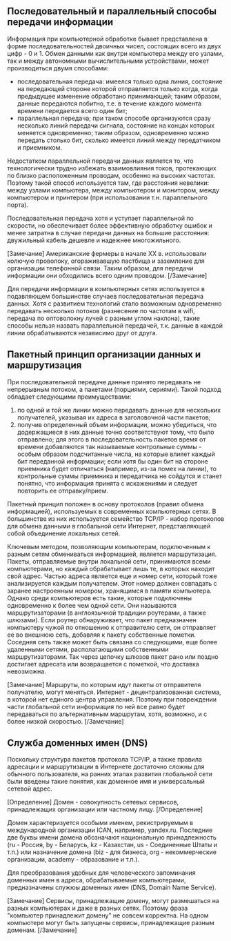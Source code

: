 ## Последовательный и параллельный способы передачи информации

Информация при компьютерной обработке бывает представлена в форме последовательностей двоичных чисел, состоящих всего из двух цифр - 0 и 1. Обмен данными как внутри компьютера между его узлами, так и между автономными вычислительными устройствами, может производиться двумя способами:

* последовательная передача: имеелся только одна линия, состояние на передающей стороне которой отправляется только когда, когда предыдущее изменение обработано принимающей; таким образом, данные передаются побитно, т.е. в течение каждого момента времени передается всего один бит;
* параллельная передача; при таком способе организуются сразу несколько линий передачи сигнала, состояние на концах которых меняется одновременно; таким образом, одновременно можно передать столько бит, сколько имеется линий между передатчиком и приемником.

Недостатком параллельной передачи данных является то, что технологически трудно избежать взаимовлияния токов, протекающих по близко расположенным проводам, особенно на высоких частотах. Поэтому такой способ используется там, где расстояния невелики: между узлами компьютера, между компьютером и монитором, между компьютером и принтером (при использовании т.н. параллельного порта).

Последовательная передача хотя и уступает параллельной по скорости, но обеспечивает более эффективную обработку ошибок и менее затратна в случае передачи данных на большие расстояния: двужильный кабель дешевле и надежнее многожильного.

[Замечание]
Американские фермеры в начале XX в. использовали колючую проволоку, огораживавшую пастбища и заземление для организации телефонной связи. Таким образом, для передачи информации они обходились всего одним проводом.
[/Замечание] 

Для передачи информации в компьютерных сетях используется в подавляющем большинстве случаев последовательная передача данных. Хотя с развитием технологий стало возможным одновременно передавать несколько потоков (разнесение по частотам в wifi, передача по оптоволокну лучей с разным углом наклона), такие способы нельзя назвать параллельной передачей, т.к. данные в каждой линии обрабатываются независимо друг от друга.

## Пакетный принцип организации данных и маршрутизация

При последовательной передаче данные принято передавать не непрерывным потоком, а пакетами (порциями, сериями). Такой подход обладает следующими преимуществами:

1. по одной и той же линии можно передавать данные для нескольких получателей, указывая их адреса в заголовочной части пакетов;
1. получив определенный объем информации, можно убедиться, что додержащиеся в них данные точно соответствуют тому, что было отправлено; для этого в последовательность пакетов время от времени добавляются так называемые контрольные суммы - особым образом подсчитанные числа, на которые влияет каждый бит переданной информации; если хотя бы один бит на стороне приемника будет отличаться (например, из-за помех на линии), то контрольные суммы приемника и передатчика не
   сойдутся и станет понятно, что информация принята с искажениями и следует повторить ее отправку/прием.

Пакетный принцип положен в основу протоколов (правил обмена информацией), используемых в современных компьютерных сетях. В большинстве из них используется семейство TCP/IP - набор протоколов для обмена данными в глобальной сети Интернет, представляющей собой объединение локальных сетей. 

Ключевым методом, позволяющим компьютерам, подключенным к разным сетям обмениваться информацией, является маршрутизация.  Пакеты, отправляемые внутри локальной сети, принимаются всеми компьютерами, но каждый обрабатывает лишь те, в которых находит свой адрес. Частью адреса является еще и номер сети, который тоже анализируется каждым получателем. Этот номер должен совпадать с заранее настроенным номером, хранящимся в памяти компьютера. Однако среди компьютеров есть такие,
которые подключены одновременно к более чем одной сети. Они называются маршрутизаторами (в англоязычной традиции роутерами, а также шлюзами). Если роутер обнаруживает, что пакет предназначен компьютеру чужой по отношению к отправителю сети, он отправляет ее во внешнюю сеть, добавляя к пакету собственные пометки. Соседняя сеть также может быть связана со следующими, еще более удаленными сетями, располагающими собственными маршрутизаторами. Так через цепочку шлюзов пакет
рано или поздно достигает адресата или возвращается с пометкой, что доставка невозможна.

[Замечание]
Маршруты, по которым идут пакеты от отправителя получателю, могут меняться. Интернет - децентрализованная система, в которой нет единого центра управления. Поэтому при повреждении части глобальной сети информация по ней все равно будет передаваться по альтернативным маршрутам, хотя, возможно, и с более низкой скоростью. 
[/Замечание]

## Служба доменных имен (DNS)

Поскольку структура пакетов протокола TCP/IP, а также правила адресации и маршрутизации в Интернете достаточно сложны для обычного пользователя, на ранних этапах развития глобальной сети были введены такие понятия, как доменное имя и универсальный сетевой адрес.

[Определение]
Домен - совокупность сетевых сервисов, принадлежащих организации или частному лицу.
[/Определение]

Домен характеризуется особыми именем, рекистрируемым в международной организации ICAN, например, yandex.ru. Последние две буквы имени домена обозначают национальную принадлежность (ru - Россия, by - Беларусь, kz - Казахстан, us - Соединенные Штаты и т.п.) или назначение домена (biz - для бизнеса, org - некоммерческие организации, academy - образование и т.п.).

Для преобразования удобных для человеческого запоминания доменных имен в адреса, обрабатываемые компьютерами, предназначены служюы доменных имен (DNS, Domain Name Service).


[Замечание]
Сервисы, принадлежащие домену, могут размешаться на разных компьютерах и даже в разных сетях. Поэтому фраза "компьютер принадлежит домену" не совсем корректна. На одном компьютере могут быть запущены сервисы, принадлежащие разным доменам.
[/Замечание]


